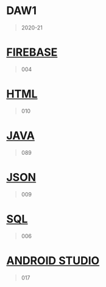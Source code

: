 # DAW1

> 2020-21

# [FIREBASE](https://github.com/paurigine/DAW1/tree/main/firebase)

> 004

# [HTML](https://github.com/paurigine/DAW1/tree/main/html)

> 010

# [JAVA](https://github.com/paurigine/DAW1/tree/main/java)

> 089

# [JSON](https://github.com/paurigine/DAW1/tree/main/json)

> 009

# [SQL](https://github.com/paurigine/DAW1/tree/main/sql)

> 006

# [ANDROID STUDIO](https://github.com/paurigine/DAW1/tree/main/androidstudio)

> 017
